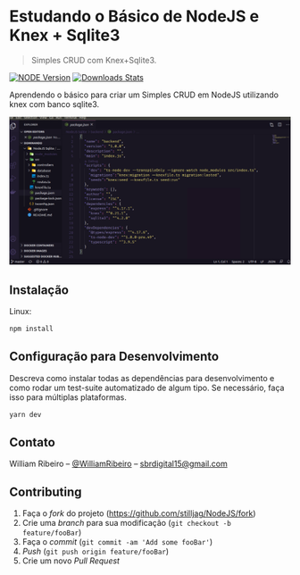# Estudando o Básico de NodeJS e Knex + Sqlite3
> Simples CRUD com Knex+Sqlite3.

[![NODE Version][node-image]][node-url]
[![Downloads Stats][node-downloads]][node-url]

Aprendendo o básico para criar um Simples CRUD em NodeJS utilizando knex com banco sqlite3.

![](./readme.png)

## Instalação

Linux:

```sh
npm install 
```

## Configuração para Desenvolvimento

Descreva como instalar todas as dependências para desenvolvimento e como rodar um test-suite automatizado de algum tipo. Se necessário, faça isso para múltiplas plataformas.

```sh
yarn dev
```

## Contato

William Ribeiro – [@WilliamRibeiro](https://www.linkedin.com/in/william-ribeiro-0b5ab911a/) – sbrdigital15@gmail.com


## Contributing

1. Faça o _fork_ do projeto (<https://github.com/stilljag/NodeJS/fork>)
2. Crie uma _branch_ para sua modificação (`git checkout -b feature/fooBar`)
3. Faça o _commit_ (`git commit -am 'Add some fooBar'`)
4. _Push_ (`git push origin feature/fooBar`)
5. Crie um novo _Pull Request_

[node-image]:https://img.shields.io/badge/NodeJS-V12.16.3-green
[node-url]: https://nodejs.org/docs/latest-v12.x/api/
[node-downloads]: https://nodejs.org/en/download/

